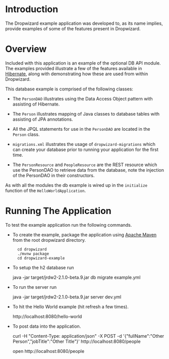 # Introduction

The Dropwizard example application was developed to, as its name implies, provide examples of some of the features
present in Dropwizard.

# Overview

Included with this application is an example of the optional DB API module. The examples provided illustrate a few of
the features available in [Hibernate](http://hibernate.org/), along with demonstrating how these are used from within
Dropwizard.

This database example is comprised of the following classes:

* The `PersonDAO` illustrates using the Data Access Object pattern with assisting of Hibernate.

* The `Person` illustrates mapping of Java classes to database tables with assisting of JPA annotations.

* All the JPQL statements for use in the `PersonDAO` are located in the `Person` class.

* `migrations.xml` illustrates the usage of `dropwizard-migrations` which can create your database prior to running
your application for the first time.

* The `PersonResource` and `PeopleResource` are the REST resource which use the PersonDAO to retrieve data from the database, note the injection
of the PersonDAO in their constructors.

As with all the modules the db example is wired up in the `initialize` function of the `HelloWorldApplication`.

# Running The Application

To test the example application run the following commands.

* To create the example, package the application using [Apache Maven](https://maven.apache.org/) from the root dropwizard directory.

        cd dropwizard
        ./mvnw package
        cd dropwizard-example

* To setup the h2 database run 
  
  java -jar target/jrdw2-2.1.0-beta.9.jar db migrate example.yml

* To run the server run

  java -jar target/jrdw2-2.1.0-beta.9.jar server dev.yml

* To hit the Hello World example (hit refresh a few times).

    http://localhost:8080/hello-world

* To post data into the application.

    curl -H "Content-Type: application/json" -X POST -d '{"fullName":"Other Person","jobTitle":"Other Title"}' http://localhost:8080/people
	
    open http://localhost:8080/people
